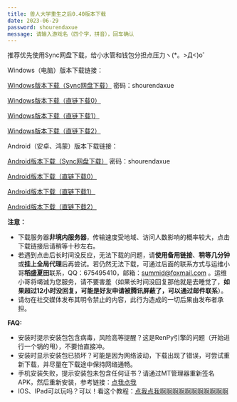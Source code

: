 ```yaml
---
title: 兽人大学重生之后0.40版本下载
date: 2023-06-29
password: shourendaxue
message: 请输入游戏名（四个字，拼音），回车确认
---
```


推荐优先使用Sync网盘下载，给小水管和钱包分担点压力ヽ(*。>Д<)o゜


Windows（电脑）版本下载链接：

[Windows版本下载（Sync网盘下载）](https://ln5.sync.com/dl/8961007b0/u5zuczdg-3pixetwy-ghee3cwi-hm7i72v6) 密码：shourendaxue

[Windows版本下载（直链下载0）](https://gamedownload.furryuniversity.net/FurryUniversityAfterRebirth-qwertyuiop-0.40-win.zip)

[Windows版本下载（直链下载1）](https://furryuniversityrebirth.sgp1.cdn.digitaloceanspaces.com/FurryUniversityAfterRebirth-qwertyuiop-0.40-win.zip)

[Windows版本下载（直链下载2）](https://furryuniversityrebirth.sgp1.digitaloceanspaces.com/FurryUniversityAfterRebirth-qwertyuiop-0.40-win.zip)


Android（安卓、鸿蒙）版本下载链接：

[Android版本下载（Sync网盘下载）](https://ln5.sync.com/dl/95f6ca480/qiw4bdc3-yq967xww-kim6d5hj-q5myx98x) 密码：shourendaxue

[Android版本下载（直链下载0）](https://gamedownload.furryuniversity.net/FurryUniversityAfterRebirth-qwertyuiop-0.40-android.apk)

[Android版本下载（直链下载1）](https://furryuniversityrebirth.sgp1.cdn.digitaloceanspaces.com/FurryUniversityAfterRebirth-qwertyuiop-0.40-android.apk)

[Android版本下载（直链下载2）](https://furryuniversityrebirth.sgp1.digitaloceanspaces.com/FurryUniversityAfterRebirth-qwertyuiop-0.40-android.apk)

**注意：**

- 下载服务器**非境内服务器**，传输速度受地域、访问人数影响的概率较大，点击下载链接后请稍等十秒左右。
- 若遇到点击后长时间没反应，无法下载的问题，请**使用备用链接**、**稍等几分钟**或**挂上全局代理**后再尝试。若仍然无法下载，可通过后面的联系方式与运维小哥**稻盛夏田**联系，QQ：675495410，邮箱：summid@foxmail.com 。运维小哥将竭诚为您服务，请不要害羞（如果长时间没回复那他就是去睡觉了，**如果超过12小时没回复，可能是好友申请被腾讯屏蔽了，可以通过邮件联系**）。
- 请勿在社交媒体发布其明令禁止的内容，此行为造成的一切后果由发布者承担。


**FAQ:**

- 安装时提示安装包包含病毒，风险高等提醒？这是RenPy引擎的问题（开始进行一个锅的甩），不要怕直接冲。
- 安装时显示安装包已损坏？可能是因为网络波动，下载出现了错误，可尝试重新下载，并尽量在下载途中保持网络通畅。
- 手机安装失败，提示安装包未包含任何证书？请通过MT管理器重新签名APK，然后重新安装，参考链接：[点我点我](https://www.hmxthome.com/software/3080.html)
- IOS、IPad可以玩吗？可以！看这个教程：[点我点我啊啊啊啊啊啊啊啊啊啊啊](https://www.bilibili.com/read/cv16791806)